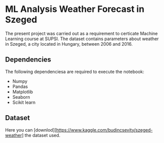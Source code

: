 # ML Analysis Weather Forecast in Szeged
The present project was carried out as a requirement to certicate Machine Learning course at SUPSI. The dataset contains parameters about weather in Szeged, a city located in Hungary, between 2006 and 2016.
## Dependencies
The following dependenciesa are required to execute the notebook:
* Numpy
* Pandas
* Matplotlib
* Seaborn
* Scikit learn

## Dataset
Here you can [downlod][https://www.kaggle.com/budincsevity/szeged-weather] the dataset used.
